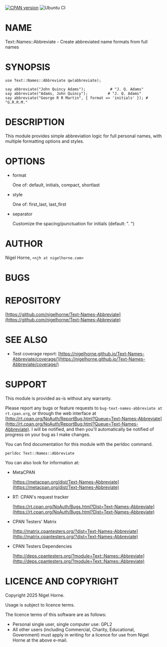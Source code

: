 [![CPAN version](https://badge.fury.io/pl/Text-Names-Abbreviate.svg)](https://metacpan.org/pod/Text::Names::Abbreviate)
![Ubuntu CI](https://github.com/nigelhorne/Text-Names-Abbreviate/actions/workflows/ubuntu.yml/badge.svg)

# NAME

Text::Names::Abbreviate - Create abbreviated name formats from full names

# SYNOPSIS

    use Text::Names::Abbreviate qw(abbreviate);

    say abbreviate("John Quincy Adams");           # "J. Q. Adams"
    say abbreviate("Adams, John Quincy");         # "J. Q. Adams"
    say abbreviate("George R R Martin", { format => 'initials' }); # "G.R.R.M."

# DESCRIPTION

This module provides simple abbreviation logic for full personal names,
with multiple formatting options and styles.

# OPTIONS

- format

    One of: default, initials, compact, shortlast

- style

    One of: first\_last, last\_first

- separator

    Customize the spacing/punctuation for initials (default: ". ")

# AUTHOR

Nigel Horne, `<njh at nigelhorne.com>`

# BUGS

# REPOSITORY

[https://github.com/nigelhorne/Text-Names-Abbreviate](https://github.com/nigelhorne/Text-Names-Abbreviate)

# SEE ALSO

- Test coverage report: [https://nigelhorne.github.io/Text-Names-Abbreviate/coverage/](https://nigelhorne.github.io/Text-Names-Abbreviate/coverage/)

# SUPPORT

This module is provided as-is without any warranty.

Please report any bugs or feature requests to `bug-text-names-abbreviate at rt.cpan.org`,
or through the web interface at
[http://rt.cpan.org/NoAuth/ReportBug.html?Queue=Text-Names-Abbreviate](http://rt.cpan.org/NoAuth/ReportBug.html?Queue=Text-Names-Abbreviate).
I will be notified, and then you'll
automatically be notified of progress on your bug as I make changes.

You can find documentation for this module with the perldoc command.

    perldoc Text::Names::Abbreviate

You can also look for information at:

- MetaCPAN

    [https://metacpan.org/dist/Text-Names-Abbreviate](https://metacpan.org/dist/Text-Names-Abbreviate)

- RT: CPAN's request tracker

    [https://rt.cpan.org/NoAuth/Bugs.html?Dist=Text-Names-Abbreviate](https://rt.cpan.org/NoAuth/Bugs.html?Dist=Text-Names-Abbreviate)

- CPAN Testers' Matrix

    [http://matrix.cpantesters.org/?dist=Text-Names-Abbreviate](http://matrix.cpantesters.org/?dist=Text-Names-Abbreviate)

- CPAN Testers Dependencies

    [http://deps.cpantesters.org/?module=Text::Names::Abbreviate](http://deps.cpantesters.org/?module=Text::Names::Abbreviate)

# LICENCE AND COPYRIGHT

Copyright 2025 Nigel Horne.

Usage is subject to licence terms.

The licence terms of this software are as follows:

- Personal single user, single computer use: GPL2
- All other users (including Commercial, Charity, Educational, Government)
  must apply in writing for a licence for use from Nigel Horne at the
  above e-mail.
